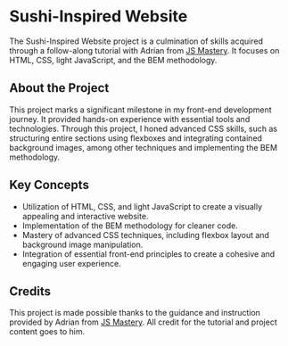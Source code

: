 <h1>Sushi-Inspired Website</h1>

<p>The Sushi-Inspired Website project is a culmination of skills acquired through a follow-along tutorial with Adrian from <a href="https://github.com/adrianhajdin">JS Mastery</a>. It focuses on HTML, CSS, light JavaScript, and the BEM methodology.</p>

<h2>About the Project</h2>

<p>This project marks a significant milestone in my front-end development journey. It provided hands-on experience with essential tools and technologies. Through this project, I honed advanced CSS skills, such as structuring entire sections using flexboxes and integrating contained background images, among other techniques and implementing the BEM methodology.</p>

<h2>Key Concepts</h2>

<ul>
  <li>Utilization of HTML, CSS, and light JavaScript to create a visually appealing and interactive website.</li>
  <li>Implementation of the BEM methodology for cleaner code.</li>
  <li>Mastery of advanced CSS techniques, including flexbox layout and background image manipulation.</li>
  <li>Integration of essential front-end principles to create a cohesive and engaging user experience.</li>
</ul>

<h2>Credits</h2>

<p>This project is made possible thanks to the guidance and instruction provided by Adrian from <a href="https://github.com/adrianhajdin">JS Mastery</a>. All credit for the tutorial and project content goes to him.</p>

